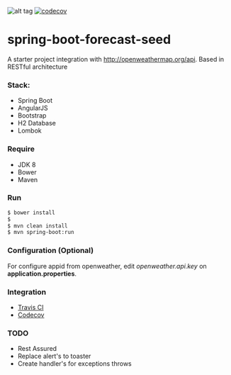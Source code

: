 ![alt tag](https://api.travis-ci.org/heidiks/spring-boot-forecast-seed.svg?branch=master)
[![codecov](https://codecov.io/gh/heidiks/spring-boot-forecast-seed/branch/master/graph/badge.svg)](https://codecov.io/gh/heidiks/spring-boot-forecast-seed)

# spring-boot-forecast-seed
A starter project integration with http://openweathermap.org/api.
Based in RESTful architecture

### Stack:
- Spring Boot
- AngularJS
- Bootstrap
- H2 Database
- Lombok

### Require
- JDK 8
- Bower
- Maven

### Run
```sh
$ bower install
$
$ mvn clean install
$ mvn spring-boot:run
```

### Configuration (Optional)
For configure appid from openweather, edit *openweather.api.key* on **application.properties**.

### Integration
- [Travis CI](https://travis-ci.org/heidiks/spring-boot-forecast-seed)
- [Codecov](https://codecov.io/gh/heidiks/spring-boot-forecast-seed)

### TODO
- Rest Assured
- Replace alert's to toaster
- Create handler's for exceptions throws
